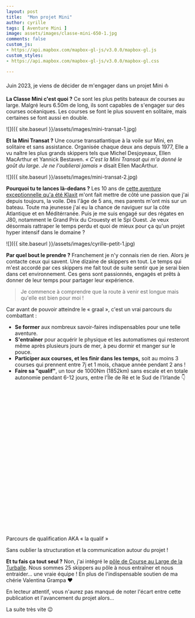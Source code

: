 ```yaml
---
layout: post
title:  "Mon projet Mini"
author: cyrille
tags: [ Aventure Mini ]
image: assets/images/classe-mini-650-1.jpg
comments: false
custom_js:
- https://api.mapbox.com/mapbox-gl-js/v3.0.0/mapbox-gl.js
custom_styles:
- https://api.mapbox.com/mapbox-gl-js/v3.0.0/mapbox-gl.css

---
```


Juin 2023, je viens de décider de m'engager dans un projet Mini ⛵

**La Classe Mini c'est quoi ?** Ce sont les plus petits bateaux de courses au large. Malgré leurs 6.50m de long, ils sont capables de s'engager sur des courses océaniques. Les courses se font le plus souvent en solitaire, mais certaines se font aussi en double.

![]({{ site.baseurl }}/assets/images/mini-transat-1.jpg)

**Et la Mini Transat ?** Une course transatlantique à la voile sur Mini, en solitaire et sans assistance. Organisée chaque deux ans depuis 1977, Elle a vu naître les plus grands skippers tels que Michel Desjoyeaux, Ellen MacArthur et Yannick Bestaven. <i>« C'est la Mini Transat qui m'a donné le goût du large. Je ne l'oublierai jamais »</i> disait Ellen MacArthur.

![]({{ site.baseurl }}/assets/images/mini-transat-2.jpg)

**Pourquoi tu te lances là-dedans ?** Les 10 ans de <a href="https://www.youtube.com/watch?v=RnD7iG3fY1g" target="_blank">cette aventure exceptionnelle qu'a été Klaxit</a> m'ont fait mettre de côté une passion que j'ai depuis toujours, la voile. Dès l'âge de 5 ans, mes parents m'ont mis sur un bateau. Toute ma jeunesse j'ai eu la chance de naviguer sur la côte Atlantique et en Méditérranée. Puis je me suis engagé sur des régates en J80, notamment le Grand Prix du Crouesty et le Spi Ouest. Je veux désormais rattraper le temps perdu et quoi de mieux pour ça qu'un projet hyper intensif dans le domaine ?

![]({{ site.baseurl }}/assets/images/cyrille-petit-1.jpg)

**Par quel bout le prendre ?** Franchement je n'y connais rien de rien. Alors je contacte ceux qui savent. Une dizaine de skippers en tout. Le temps qui m'est accordé par ces skippers me fait tout de suite sentir que je serai bien dans cet environnement. Ces gens sont passionnés, engagés et prêts à donner de leur temps pour partager leur expérience. 

> Je commence à comprendre que la route à venir est longue mais qu'elle est bien pour moi ! 

Car avant de pouvoir atteindre le « graal », c'est un vrai parcours du combattant :
* **Se former** aux nombreux savoir-faires indispensables pour une telle aventure.
* **S'entraîner** pour acquérir le physique et les automatismes qui resteront même après plusieurs jours de mer, à peu dormir et manger sur le pouce.
* **Participer aux courses, et les finir dans les temps,** soit au moins 3 courses qui prennent entre 7j et 1 mois, chaque année pendant 2 ans !
* **Faire sa "qualif"**, un tour de 1000Nm (1852km) sans escale et en totale autonomie pendant 6-12 jours, entre l'Île de Ré et le Sud de l'Irlande 👇 
<div id="map" style="height: 400px"></div>
<div class="legend">Parcours de qualification AKA « la qualif »</div>

Sans oublier la structuration et la communication autour du projet !

**Et tu fais ça tout seul ?** Non, j'ai intégré le <a href="https://laturballecourseaularge.com/" target="_blank">pôle de Course au Large de la Turballe</a>. Nous sommes 25 skippers au pôle à nous entraîner et nous entraider... une vraie équipe ! En plus de l'indispensable soutien de ma chérie Valentina Grampa ❤️

En lecteur attentif, vous n'aurez pas manqué de noter l'écart entre cette publication et l'avancement du projet alors...

La suite très vite 😉

<script>
mapboxgl.accessToken = 'pk.eyJ1IjoiY3lyaWxsZWMiLCJhIjoiY2xwbWlwMjAwMDlmdzJsbXM0aGZ4eTlpdSJ9.0aNLOUJ5iSmRB2i10PtWDQ';

const map = new mapboxgl.Map({
    container: 'map',
    style: 'mapbox://styles/cyrillec/clpmiq6ul00yp01pg1rbb3n4c',
    center: [-4.6, 48.7],
    zoom: 4.5
});

// Generated using https://labs.mapbox.com/bezier-curves/
// Coninberg Buoy (52.0533,-6.64278)
// Ile-de-Ré bridge (46.1727, -1.2405)
// Plateau de Rochebonne (46.18880, -2.45498)

function uuidv4() {
  return "10000000-1000-4000-8000-100000000000".replace(/[018]/g, c =>
    (c ^ crypto.getRandomValues(new Uint8Array(1))[0] & 15 >> c / 4).toString(16)
  );
}

function  addMarker(marker, map){
    const id = "marker-" + uuidv4();
    map.loadImage(
        marker[3],
        (error, image) => {
            if (error) throw error;

            const imgId = 'custom-marker-' + uuidv4();
            map.addImage(imgId, image);

            map.addSource(id, {
                'type': 'geojson',
                'data': {
                'type': 'FeatureCollection',
                'features': [
                    {
                        'type': 'Feature',
                        'geometry': {
                            'type': 'Point',
                            'coordinates': [
                                marker[2], marker[1]
                            ]
                        },
                        'properties': {
                            'title': marker[0]
                        }
                    }
                ]
            }});
                
            // Add a symbol layer
            map.addLayer({
                'id': id,
                'type': 'symbol',
                'source': id,
                'layout': {
                    'icon-image': imgId,
                    // get the title name from the source's "title" property
                    'text-field': ['get', 'title'],
                    'text-font': [
                        'Open Sans Semibold',
                        'Arial Unicode MS Bold'
                    ],
                    'text-size': 12,
                    'text-offset': [0, 1.25],
                    'text-anchor': 'top',
                    'icon-size': 0.25,
                }
            });
        }
    );
}

map.on('load', () => {
    const nav = new mapboxgl.NavigationControl({
        visualizePitch: true
    });
    map.addControl(nav, 'bottom-right');

    map.addSource('qualif-route', {
        type: 'geojson',
        data: '{{ site.baseurl }}/assets/routes/qualif-route.geojson'
    });

    map.addLayer({
        'id': 'qualif-route',
        'type': 'line',
        'source': 'qualif-route',
        'layout': {
            'line-join': 'round',
            'line-cap': 'round'
        },
        'paint': {
            'line-color': '#aa2e88',
            'line-width': 3
        }
    });

    const markers = [
        ['Cardinale de Coninberg',52.0533,-6.64278, '{{ site.baseurl }}/assets/images/marker-target.png'],
        ['Ile-de-Ré',46.17360, -1.3386, '{{ site.baseurl }}/assets/images/marker-target.png'],
        ['Plateau de Rochebonne',46.18880,-2.45498, '{{ site.baseurl }}/assets/images/marker-target.png']
    ]

    markers.forEach(function(marker, index) {
        addMarker(marker, map);
    });
});
</script>
